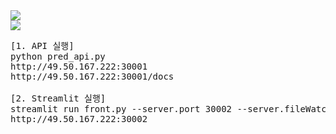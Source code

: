 <img src="https://user-images.githubusercontent.com/6449473/216763434-a629d98e-7cbc-4ec1-b87e-194ab7272e7d.png">
<br>
<img src="https://user-images.githubusercontent.com/6449473/216763551-2915883f-f49f-4198-958d-c9174e18cc9b.png">
<br>

<pre>
[1. API 실행]
python pred_api.py
http://49.50.167.222:30001
http://49.50.167.222:30001/docs

[2. Streamlit 실행]
streamlit run front.py --server.port 30002 --server.fileWatcherType none
http://49.50.167.222:30002
</pre>

